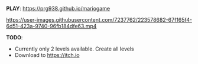 **PLAY**: https://prg938.github.io/mariogame



https://user-images.githubusercontent.com/7237762/223578682-67f165f4-6d51-423a-9740-96fb184dfe63.mp4



**TODO**: 
* Currently only 2 levels available. Create all levels
* Download to https://itch.io
